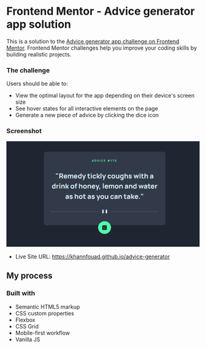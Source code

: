 # Frontend Mentor - Advice generator app solution

This is a solution to the [Advice generator app challenge on Frontend Mentor](https://www.frontendmentor.io/challenges/advice-generator-app-QdUG-13db). Frontend Mentor challenges help you improve your coding skills by building realistic projects.


### The challenge

Users should be able to:

- View the optimal layout for the app depending on their device's screen size
- See hover states for all interactive elements on the page
- Generate a new piece of advice by clicking the dice icon

### Screenshot

![](./screenshot.png)


- Live Site URL: https://khannfouad.github.io/advice-generator

## My process

### Built with

- Semantic HTML5 markup
- CSS custom properties
- Flexbox
- CSS Grid
- Mobile-first workflow
- Vanilla JS

